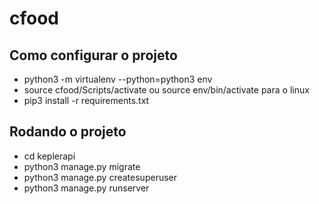 # cfood

## Como configurar o projeto

- python3 -m virtualenv --python=python3 env
- source cfood/Scripts/activate ou source env/bin/activate para o linux
- pip3 install -r requirements.txt

## Rodando o projeto

- cd keplerapi
- python3 manage.py migrate
- python3 manage.py createsuperuser
- python3 manage.py runserver